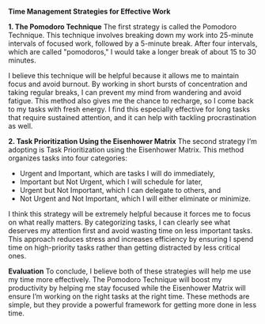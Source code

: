 **Time Management Strategies for Effective Work**

**1. The Pomodoro Technique**
The first strategy is called the Pomodoro Technique. This technique involves breaking down my work into 25-minute intervals of focused work, followed by a 5-minute break. After four intervals, which are called "pomodoros," I would take a longer break of about 15 to 30 minutes.

I believe this technique will be helpful because it allows me to maintain focus and avoid burnout. By working in short bursts of concentration and taking regular breaks, I can prevent my mind from wandering and avoid fatigue. This method also gives me the chance to recharge, so I come back to my tasks with fresh energy. I find this especially effective for long tasks that require sustained attention, and it can help with tackling procrastination as well.

**2. Task Prioritization Using the Eisenhower Matrix**
The second strategy I’m adopting is Task Prioritization using the Eisenhower Matrix. This method organizes tasks into four categories:

- Urgent and Important, which are tasks I will do immediately,
- Important but Not Urgent, which I will schedule for later,
- Urgent but Not Important, which I can delegate to others, and
- Not Urgent and Not Important, which I will either eliminate or minimize.

I think this strategy will be extremely helpful because it forces me to focus on what really matters. By categorizing tasks, I can clearly see what deserves my attention first and avoid wasting time on less important tasks. This approach reduces stress and increases efficiency by ensuring I spend time on high-priority tasks rather than getting distracted by less critical ones.

**Evaluation**
To conclude, I believe both of these strategies will help me use my time more effectively. The Pomodoro Technique will boost my productivity by helping me stay focused while the Eisenhower Matrix will ensure I’m working on the right tasks at the right time. These methods are simple, but they provide a powerful framework for getting more done in less time.